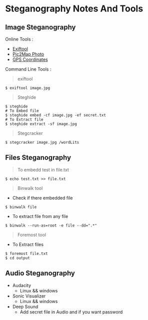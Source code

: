 # Steganography Notes And Tools

## Image Steganography
Online Tools :
+ [Exiftool](https://exif.tools/)
+ [Pic2Map Photo](https://www.pic2map.com)
+ [GPS Coordinates](https://www.gps-coordinates.net)<br>

Command Line Tools :
> exiftool <br>
```
$ exiftool image.jpg
```
> Steghide <br>
```
$ steghide 
# To Embed file
$ steghide embed -cf image.jpg -ef secret.txt
# To Extract file
$ steghide extract -sf image.jpg
```
> Stegcracker <br>
```
$ stegcracker image.jpg /wordLits
```

## Files Steganography

>  To embedd test in file.txt  <br>
```
$ echo test.txt >> file.txt
```
> Binwalk tool
+ Check if there embedded file
```
$ binwalk file
```
+ To extract file from any file
```
$ binwalk --run-as=root -e file --dd=".*"
```

> Foremost tool

+ To Extract files
```
$ foremost file.txt
$ cd output	
```

## Audio Steganography
+ Audacity
  - Linux && windows
+ Sonic Visualizer	
  - Linux && windows
+ Deep Sound	
  - Add secret file in Audio and if you want password
